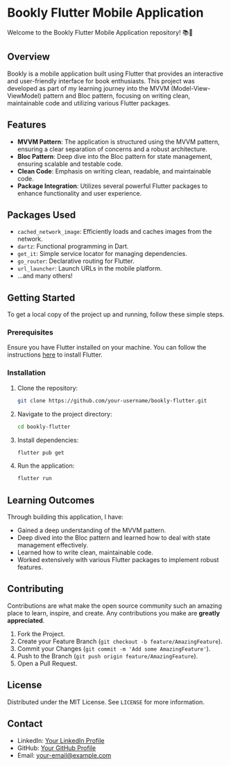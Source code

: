 # Bookly Flutter Mobile Application

Welcome to the Bookly Flutter Mobile Application repository! 📚🚀

## Overview

Bookly is a mobile application built using Flutter that provides an interactive and user-friendly interface for book enthusiasts. This project was developed as part of my learning journey into the MVVM (Model-View-ViewModel) pattern and Bloc pattern, focusing on writing clean, maintainable code and utilizing various Flutter packages.

## Features

- **MVVM Pattern**: The application is structured using the MVVM pattern, ensuring a clear separation of concerns and a robust architecture.
- **Bloc Pattern**: Deep dive into the Bloc pattern for state management, ensuring scalable and testable code.
- **Clean Code**: Emphasis on writing clean, readable, and maintainable code.
- **Package Integration**: Utilizes several powerful Flutter packages to enhance functionality and user experience.

## Packages Used

- `cached_network_image`: Efficiently loads and caches images from the network.
- `dartz`: Functional programming in Dart.
- `get_it`: Simple service locator for managing dependencies.
- `go_router`: Declarative routing for Flutter.
- `url_launcher`: Launch URLs in the mobile platform.
- ...and many others!

## Getting Started

To get a local copy of the project up and running, follow these simple steps.

### Prerequisites

Ensure you have Flutter installed on your machine. You can follow the instructions [here](https://flutter.dev/docs/get-started/install) to install Flutter.

### Installation

1. Clone the repository:
    ```sh
    git clone https://github.com/your-username/bookly-flutter.git
    ```
2. Navigate to the project directory:
    ```sh
    cd bookly-flutter
    ```
3. Install dependencies:
    ```sh
    flutter pub get
    ```
4. Run the application:
    ```sh
    flutter run
    ```

## Learning Outcomes

Through building this application, I have:

- Gained a deep understanding of the MVVM pattern.
- Deep dived into the Bloc pattern and learned how to deal with state management effectively.
- Learned how to write clean, maintainable code.
- Worked extensively with various Flutter packages to implement robust features.

## Contributing

Contributions are what make the open source community such an amazing place to learn, inspire, and create. Any contributions you make are **greatly appreciated**.

1. Fork the Project.
2. Create your Feature Branch (`git checkout -b feature/AmazingFeature`).
3. Commit your Changes (`git commit -m 'Add some AmazingFeature'`).
4. Push to the Branch (`git push origin feature/AmazingFeature`).
5. Open a Pull Request.

## License

Distributed under the MIT License. See `LICENSE` for more information.

## Contact

- LinkedIn: [Your LinkedIn Profile](https://www.linkedin.com/in/omar-ellafy?utm_source=share&utm_campaign=share_via&utm_content=profile&utm_medium=android_app)
- GitHub: [Your GitHub Profile](https://github.com/OmarHamdi11)
- Email: [your-email@example.com](mailto:omarellafy1@gmail.com)
